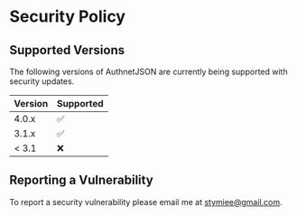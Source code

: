 # Security Policy

## Supported Versions

The following versions of AuthnetJSON are currently being supported with security updates.

| Version | Supported          |
| ------- | ------------------ |
| 4.0.x   | :white_check_mark: |
| 3.1.x   | :white_check_mark: |
| < 3.1   | :x:                |

## Reporting a Vulnerability

To report a security vulnerability please email me at stymiee@gmail.com.
